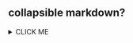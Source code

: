 ## collapsible markdown?

<details><summary>CLICK ME</summary>

#### yes, even hidden code blocks!

```python
print("hello world!")
```

</details>

